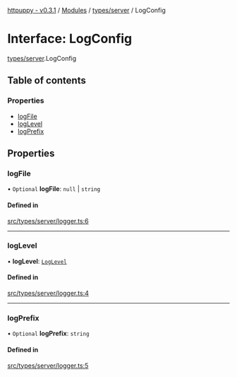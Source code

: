 [httpuppy - v0.3.1](../README.md) / [Modules](../modules.md) / [types/server](../modules/types_server.md) / LogConfig

# Interface: LogConfig

[types/server](../modules/types_server.md).LogConfig

## Table of contents

### Properties

- [logFile](types_server.LogConfig.md#logfile)
- [logLevel](types_server.LogConfig.md#loglevel)
- [logPrefix](types_server.LogConfig.md#logprefix)

## Properties

### logFile

• `Optional` **logFile**: ``null`` \| `string`

#### Defined in

[src/types/server/logger.ts:6](https://github.com/abschill/httpuppy/blob/22f5812/src/types/server/logger.ts#L6)

___

### logLevel

• **logLevel**: [`LogLevel`](../modules/types_server.md#loglevel)

#### Defined in

[src/types/server/logger.ts:4](https://github.com/abschill/httpuppy/blob/22f5812/src/types/server/logger.ts#L4)

___

### logPrefix

• `Optional` **logPrefix**: `string`

#### Defined in

[src/types/server/logger.ts:5](https://github.com/abschill/httpuppy/blob/22f5812/src/types/server/logger.ts#L5)
